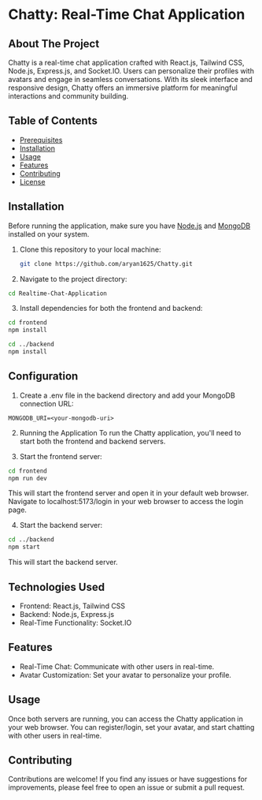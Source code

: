 # Chatty: Real-Time Chat Application

<!-- ABOUT THE PROJECT -->
## About The Project

Chatty is a real-time chat application crafted with React.js, Tailwind CSS, Node.js, Express.js, and Socket.IO. Users can personalize their profiles with avatars and engage in seamless conversations. With its sleek interface and responsive design, Chatty offers an immersive platform for meaningful interactions and community building.

## Table of Contents

- [Prerequisites](#prerequisites)
- [Installation](#installation)
- [Usage](#usage)
- [Features](#features)
- [Contributing](#contributing)
- [License](#license)


## Installation

Before running the application, make sure you have [Node.js](https://nodejs.org/en/) and [MongoDB](https://www.mongodb.com/) installed on your system.

1. Clone this repository to your local machine:

   ```bash
   git clone https://github.com/aryan1625/Chatty.git

2. Navigate to the project directory:

```bash
cd Realtime-Chat-Application
```

3. Install dependencies for both the frontend and backend:

```bash
cd frontend
npm install
```

```bash
cd ../backend
npm install
```

## Configuration

1. Create a .env file in the backend directory and add your MongoDB connection URL:
```.env
MONGODB_URI=<your-mongodb-uri>
```

2. Running the Application
To run the Chatty application, you'll need to start both the frontend and backend servers.

3. Start the frontend server:

```bash
cd frontend
npm run dev
```

This will start the frontend server and open it in your default web browser.
Navigate to localhost:5173/login in your web browser to access the login page.

4. Start the backend server:

```bash
cd ../backend
npm start
```

This will start the backend server.

## Technologies Used
* Frontend: React.js, Tailwind CSS
* Backend: Node.js, Express.js
* Real-Time Functionality: Socket.IO

## Features
* Real-Time Chat: Communicate with other users in real-time.
* Avatar Customization: Set your avatar to personalize your profile.

## Usage
Once both servers are running, you can access the Chatty application in your web browser. You can register/login, set your avatar, and start chatting with other users in real-time.

## Contributing
Contributions are welcome! If you find any issues or have suggestions for improvements, please feel free to open an issue or submit a pull request.

